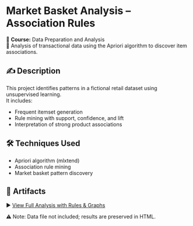 # Market Basket Analysis – Association Rules

📘 **Course:** Data Preparation and Analysis  
📁 Analysis of transactional data using the Apriori algorithm to discover item associations.

## ✍️ Description

This project identifies patterns in a fictional retail dataset using unsupervised learning.  
It includes:
- Frequent itemset generation
- Rule mining with support, confidence, and lift
- Interpretation of strong product associations

## 🛠️ Techniques Used

- Apriori algorithm (mlxtend)
- Association rule mining
- Market basket pattern discovery

## 📎 Artifacts

▶️ [View Full Analysis with Rules & Graphs](./market-basket-analysis.html)

⚠️ Note: Data file not included; results are preserved in HTML.
